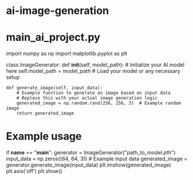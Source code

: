# ai-image-generation
# main_ai_project.py

import numpy as np
import matplotlib.pyplot as plt

class ImageGenerator:
    def __init__(self, model_path):
        # Initialize your AI model here
        self.model_path = model_path
        # Load your model or any necessary setup
        
    def generate_image(self, input_data):
        # Example function to generate an image based on input data
        # Replace this with your actual image generation logic
        generated_image = np.random.rand(256, 256, 3)  # Example random image
        return generated_image
    
# Example usage
if __name__ == "__main__":
    generator = ImageGenerator("path_to_model.pth")
    input_data = np.zeros((64, 64, 3))  # Example input data
    generated_image = generator.generate_image(input_data)
    plt.imshow(generated_image)
    plt.axis('off')
    plt.show()
